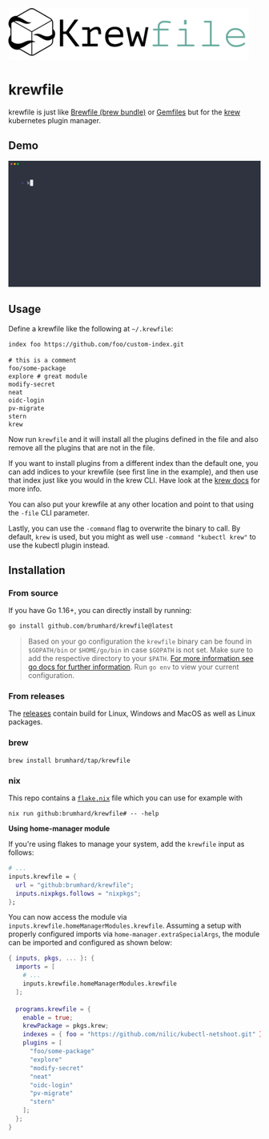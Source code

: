 <img src="docs/krewfile.png" width="480" alt="Krewfile logo"/>

# krewfile

krewfile is just like [Brewfile (brew
bundle)](https://github.com/Homebrew/homebrew-bundle) or
[Gemfiles](https://bundler.io/man/gemfile.5.html) but for the
[krew](https://github.com/kubernetes-sigs/krew) kubernetes plugin manager.

## Demo

![krewfile demo](docs/demo.gif)

## Usage

Define a krewfile like the following at `~/.krewfile`:

```krewfile
index foo https://github.com/foo/custom-index.git

# this is a comment
foo/some-package
explore # great module
modify-secret
neat
oidc-login
pv-migrate
stern
krew
```

Now run `krewfile` and it will install all the plugins defined in the file and
also remove all the plugins that are not in the file.

If you want to install plugins from a different index than the default one, you
can add indices to your krewfile (see first line in the example), and then use
that index just like you would in the krew CLI. Have look at the [krew
docs](https://krew.sigs.k8s.io/docs/user-guide/custom-indexes/) for more info.

You can also put your krewfile at any other location and point to that using the
`-file` CLI parameter.

Lastly, you can use the `-command` flag to overwrite the binary to call. By
default, `krew` is used, but you might as well use `-command "kubectl krew"` to
use the kubectl plugin instead.

## Installation

### From source

If you have Go 1.16+, you can directly install by running:

```bash
go install github.com/brumhard/krewfile@latest
```

> Based on your go configuration the `krewfile` binary can be found in
> `$GOPATH/bin` or `$HOME/go/bin` in case `$GOPATH` is not set. Make sure to add
> the respective directory to your `$PATH`. [For more information see go docs
> for further information](https://golang.org/ref/mod#go-install). Run `go env`
> to view your current configuration.

### From releases

The [releases](https://github.com/brumhard/krewfile/releases) contain build for
Linux, Windows and MacOS as well as Linux packages.

### brew

```shell
brew install brumhard/tap/krewfile
```

### nix

This repo contains a [`flake.nix`](flake.nix) file which you can use for example
with

```shell
nix run github:brumhard/krewfile# -- -help
```

**Using home-manager module**

If you're using flakes to manage your system, add the `krewfile` input as
follows:

```nix
# ...
inputs.krewfile = {
  url = "github:brumhard/krewfile";
  inputs.nixpkgs.follows = "nixpkgs";
};
```

You can now access the module via `inputs.krewfile.homeManagerModules.krewfile`.
Assuming a setup with properly configured imports via
`home-manager.extraSpecialArgs`, the module can be imported and configured as
shown below:

```nix
{ inputs, pkgs, ... }: {
  imports = [
    # ...
    inputs.krewfile.homeManagerModules.krewfile
  ];

  programs.krewfile = {
    enable = true;
    krewPackage = pkgs.krew;
    indexes = { foo = "https://github.com/nilic/kubectl-netshoot.git" };
    plugins = [
      "foo/some-package"
      "explore"
      "modify-secret"
      "neat"
      "oidc-login"
      "pv-migrate"
      "stern"
    ];
  };
}
```
